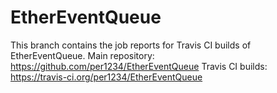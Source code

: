 EtherEventQueue
==========
This branch contains the job reports for Travis CI builds of EtherEventQueue.
Main repository: https://github.com/per1234/EtherEventQueue
Travis CI builds: https://travis-ci.org/per1234/EtherEventQueue

